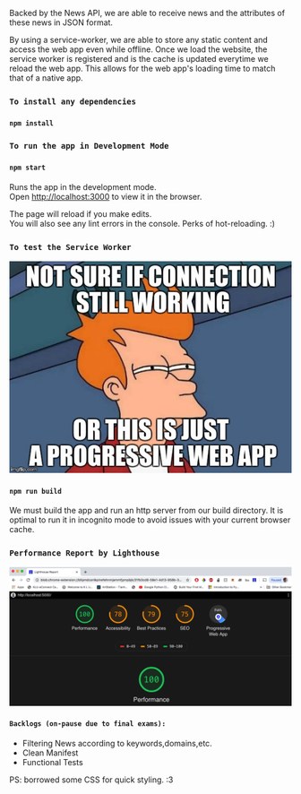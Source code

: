 Backed by the News API, we are able to receive news and the attributes of these news in JSON format. 

By using a service-worker, we are able to store any static content and access the web app even while offline. Once we load the website, the service worker is registered and is the cache is updated everytime we reload the web app. This allows for the web app's loading time to match that of a native app.

### `To install any dependencies`
#### `npm install`

### `To run the app in Development Mode`
#### `npm start`

Runs the app in the development mode.<br>
Open [http://localhost:3000](http://localhost:3000) to view it in the browser.

The page will reload if you make edits.<br>
You will also see any lint errors in the console. 
Perks of hot-reloading. :)

### `To test the Service Worker`
![](servicemem.jpeg) 

#### `npm run build`

We must build the app and run an http server from our build directory. 
It is optimal to run it in incognito mode to avoid issues with your current browser cache.


### `Performance Report by Lighthouse`
![](performancetest.png)

#### `Backlogs (on-pause due to final exams):`
 - Filtering News according to keywords,domains,etc.
 - Clean Manifest
 - Functional Tests
 
 
PS: borrowed some CSS for quick styling. :3
